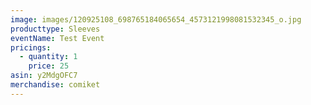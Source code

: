 ```yaml
---
image: images/120925108_698765184065654_4573121998081532345_o.jpg
producttype: Sleeves
eventName: Test Event
pricings:
  - quantity: 1
    price: 25
asin: y2MdgOFC7
merchandise: comiket
---
```


